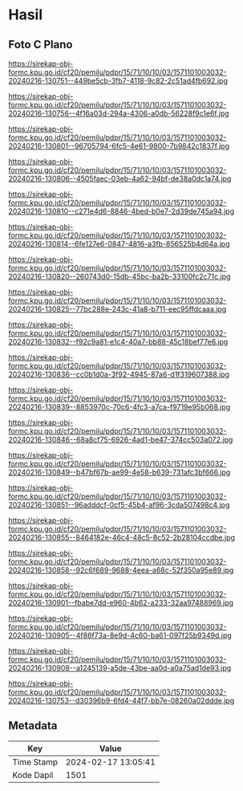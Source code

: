 # Hasil

## Foto C Plano

https://sirekap-obj-formc.kpu.go.id/cf20/pemilu/pdpr/15/71/10/10/03/1571101003032-20240216-130751--449be5cb-3fb7-4118-9c82-2c51ad4fb692.jpg

https://sirekap-obj-formc.kpu.go.id/cf20/pemilu/pdpr/15/71/10/10/03/1571101003032-20240216-130756--4f16a03d-294a-4306-a0db-56228f9c1e6f.jpg

https://sirekap-obj-formc.kpu.go.id/cf20/pemilu/pdpr/15/71/10/10/03/1571101003032-20240216-130801--96705794-6fc5-4e61-9800-7b9842c1837f.jpg

https://sirekap-obj-formc.kpu.go.id/cf20/pemilu/pdpr/15/71/10/10/03/1571101003032-20240216-130806--4505faec-03eb-4a62-94bf-de38a0dc1a74.jpg

https://sirekap-obj-formc.kpu.go.id/cf20/pemilu/pdpr/15/71/10/10/03/1571101003032-20240216-130810--c271e4d6-8846-4bed-b0e7-2d39de745a94.jpg

https://sirekap-obj-formc.kpu.go.id/cf20/pemilu/pdpr/15/71/10/10/03/1571101003032-20240216-130814--6fe127e6-0847-4816-a3fb-856525b4d64a.jpg

https://sirekap-obj-formc.kpu.go.id/cf20/pemilu/pdpr/15/71/10/10/03/1571101003032-20240216-130820--260743d0-15db-45bc-ba2b-33100fc2c71c.jpg

https://sirekap-obj-formc.kpu.go.id/cf20/pemilu/pdpr/15/71/10/10/03/1571101003032-20240216-130825--77bc288e-243c-41a8-b711-eec95ffdcaaa.jpg

https://sirekap-obj-formc.kpu.go.id/cf20/pemilu/pdpr/15/71/10/10/03/1571101003032-20240216-130832--f92c9a81-e1c4-40a7-bb88-45c18bef77e6.jpg

https://sirekap-obj-formc.kpu.go.id/cf20/pemilu/pdpr/15/71/10/10/03/1571101003032-20240216-130836--cc0b1d0a-3f92-4945-87a6-d1f319607388.jpg

https://sirekap-obj-formc.kpu.go.id/cf20/pemilu/pdpr/15/71/10/10/03/1571101003032-20240216-130839--8853970c-70c6-4fc3-a7ca-f9719e95b068.jpg

https://sirekap-obj-formc.kpu.go.id/cf20/pemilu/pdpr/15/71/10/10/03/1571101003032-20240216-130846--68a8cf75-6926-4ad1-be47-374cc503a072.jpg

https://sirekap-obj-formc.kpu.go.id/cf20/pemilu/pdpr/15/71/10/10/03/1571101003032-20240216-130849--b47bf67b-ae99-4e58-b639-731afc3bf666.jpg

https://sirekap-obj-formc.kpu.go.id/cf20/pemilu/pdpr/15/71/10/10/03/1571101003032-20240216-130851--96adddcf-0cf5-45b4-af96-3cda507498c4.jpg

https://sirekap-obj-formc.kpu.go.id/cf20/pemilu/pdpr/15/71/10/10/03/1571101003032-20240216-130855--8464182e-46c4-48c5-8c52-2b28104ccdbe.jpg

https://sirekap-obj-formc.kpu.go.id/cf20/pemilu/pdpr/15/71/10/10/03/1571101003032-20240216-130858--92c6f689-9688-4eea-a68c-52f350a95e89.jpg

https://sirekap-obj-formc.kpu.go.id/cf20/pemilu/pdpr/15/71/10/10/03/1571101003032-20240216-130901--fbabe7dd-e960-4b62-a233-32aa97488969.jpg

https://sirekap-obj-formc.kpu.go.id/cf20/pemilu/pdpr/15/71/10/10/03/1571101003032-20240216-130905--4f86f73a-8e9d-4c60-ba61-097f25b9349d.jpg

https://sirekap-obj-formc.kpu.go.id/cf20/pemilu/pdpr/15/71/10/10/03/1571101003032-20240216-130908--a1245139-a5de-43be-aa0d-a0a75ad1de93.jpg

https://sirekap-obj-formc.kpu.go.id/cf20/pemilu/pdpr/15/71/10/10/03/1571101003032-20240216-130753--d30396b9-6fd4-44f7-bb7e-08260a02ddde.jpg


## Metadata

| Key        | Value               |
| ---------- | ------------------- |
| Time Stamp | 2024-02-17 13:05:41 |
| Kode Dapil | 1501                |



